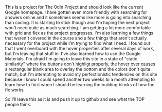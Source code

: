  
This is a project for The Odin Project and should look like the current 
Google homepage.
I have gotten even more friendly with searching for answers online and it 
sometimes seems like more is going into searching than coding. It is starting
to stick though and I'm hoping the next project won't need quite as much searching.
I am getting a lot more comfortable with grid and flex as the project progresses.
I'm also learning a few things that weren't covered in the course and a few things
that aren't actually necessary for the project while I'm trying to find what I 
need.
I found out that I went overboard with the hover properties after several days
 of work, but I'm leaving that stuff in. I've also learned how to use the Google
 Materials. I'm afraid I'm going to leave this site in a state of "static 
similarity" where the buttons don't highligt properly, the hover over causes a 
rectangular blank area to overlay the bottom and the colors don't quite match, 
but I'm attempting to avoid my perfectionistic tendencies on this site because 
I know I could spend another two weeks to a month attempting to learn how to fix 
it when I should be learning the building blocks of how the fix works. 

So I'll leave this as it is and push it up to github and see what the TOP people 
think.

